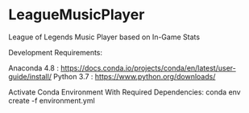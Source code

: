 # LeagueMusicPlayer
League of Legends Music Player based on In-Game Stats

Development Requirements:

Anaconda 4.8 : https://docs.conda.io/projects/conda/en/latest/user-guide/install/
Python 3.7 : https://www.python.org/downloads/

Activate Conda Environment With Required Dependencies:
conda env create -f environment.yml
